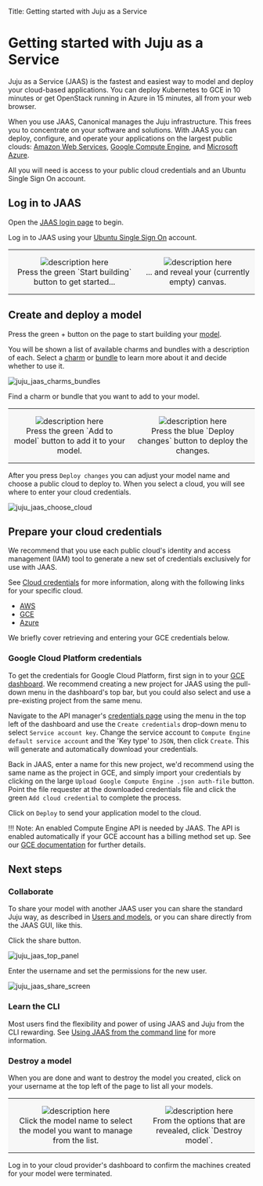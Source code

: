 Title: Getting started with Juju as a Service

# Getting started with Juju as a Service

Juju as a Service (JAAS) is the fastest and easiest way to model and deploy
your cloud-based applications. You can deploy Kubernetes to GCE in 10 minutes
or get OpenStack running in Azure in 15 minutes, all from your web browser.

When you use JAAS, Canonical manages the Juju infrastructure. This frees you
to concentrate on your software and solutions. With JAAS you can deploy,
configure, and operate your applications on the largest public clouds:
[Amazon Web Services][aws], [Google Compute Engine][gce], and [Microsoft Azure][azure].

All you will need is access to your public cloud credentials and an Ubuntu
Single Sign On account.

## Log in to JAAS

Open the [JAAS login page][jaaslogin] to begin.

Log in to JAAS using your [Ubuntu Single Sign On][ubuntuSSO] account.

<style>
table th, table td {
    background: #f7f7f7;
    border: 0px solid;
    padding: 15px 10px;
}
</style>

<table width="500" border-width="0px" cellpadding="5">

<tr>

<td align="center" valign="center" border-width="0px" >
<img src="./media/jaas-empty.png" alt="description here" />
<br />
Press the green `Start building` button to get started...
</td>

<td align="center" valign="center" border-width="0px">
<img src="./media/jaas-start.png" alt="description here" />
<br />
... and reveal your (currently empty) canvas.
</td>

</tr>

</table>


## Create and deploy a model

Press the green + button on the page to start building your [model][models].

You will be shown a list of available charms and bundles with a description of
each. Select a [charm][charms] or [bundle][bundles] to learn more about it and decide whether
to use it.


![juju_jaas_charms_bundles](./media/jaas-search.png)

Find a charm or bundle that you want to add to your model.

<table width="500" border-width="0px" cellpadding="5">

<tr>

<td align="center" valign="center" border-width="0px" >
<img src="./media/jaas-select-bundle.png" alt="description here" />
<br />
Press the green `Add to model` button to add it to your model.
</td>

<td align="center" valign="center" border-width="0px">
<img src="./media/jaas-deploy-changes.png" alt="description here" />
<br />
Press the blue `Deploy changes` button to deploy the changes.
</td>

</tr>

</table>

After you press `Deploy changes` you can adjust your model name and choose a
public cloud to deploy to. When you select a cloud, you will see where to enter
your cloud credentials.

![juju_jaas_choose_cloud](./media/juju_jaas_choose_cloud.png)

## Prepare your cloud credentials

We recommend that you use each public cloud's identity and access management
(IAM) tool to generate a new set of credentials exclusively for use with JAAS.

See [Cloud credentials][credentials] for more information, along with the
following links for your specific cloud.

 * [AWS][awscreds]
 * [GCE][gcecreds]
 * [Azure][azurecreds]

We briefly cover retrieving and entering your GCE credentials below.

### Google Cloud Platform credentials

To get the credentials for Google Cloud Platform, first sign in to your [GCE
dashboard][gcedashboard]. We recommend creating a new project for JAAS using
the pull-down menu in the dashboard's top bar, but you could also select and
use a pre-existing project from the same menu.

Navigate to the API manager's [credentials page][gcecredentials] using the menu
in the top left of the dashboard and use the `Create credentials` drop-down
menu to select `Service account key`. Change the service account to `Compute
Engine default service account` and the 'Key type' to `JSON`, then click
`Create`. This will generate and automatically download your credentials.

Back in JAAS, enter a name for this new project, we'd recommend using the same
name as the project in GCE, and simply import your credentials by clicking on
the large `Upload Google Compute Engine .json auth-file` button. Point the
file requester at the downloaded credentials file and click the green 
`Add cloud credential` to complete the process.

Click on `Deploy` to send your application model to the cloud.

!!! Note: An enabled Compute Engine API is needed by JAAS. The API is enabled
    automatically if your GCE account has a billing method set up. See our [GCE
    documentation][gce] for further details.

## Next steps

### Collaborate

To share your model with another JAAS user you can share the standard Juju way,
as described in [Users and models][users], or you can share directly from the
JAAS GUI, like this.

Click the share button.

![juju_jaas_top_panel](./media/juju_jaas_share_button.png)

Enter the username and set the permissions for the new user.

![juju_jaas_share_screen](./media/juju_jaas_share_screen.png)

### Learn the CLI

Most users find the flexibility and power of using JAAS and Juju from the CLI
rewarding. See [Using JAAS from the command line][jaascli] for more information.

### Destroy a model

When you are done and want to destroy the model you created, click on your
username at the top left of the page to list all your models.

<table width="500" border-width="0px" cellpadding="5">

<tr>

<td align="center" valign="center" border-width="0px" >
<img src="./media/jaas-model-list.png" alt="description here" />
<br />
Click the model name to select the model you want to manage from the list.
</td>

<td align="center" valign="center" border-width="0px">
<img src="./media/jaas-destroy-model.png" alt="description here" />
<br />
From the options that are revealed, click `Destroy model`.
</td>

</tr>

</table>

Log in to your cloud provider's dashboard to confirm the machines created for
your model were terminated.

[azure]: ./help-azure.html "Using the Microsoft Azure public cloud"
[azurecreds]: ./help-azure#credentials "Help with Azure credentials"
[aws]: ./help-aws.html "Using the Amazon Web Service public cloud"
[awscreds]: ./help-aws#credentials "Help with AWS credentials"
[bundles]: ./charms-bundles.html "Introduction to bundles"
[charms]: ./charms.html "Introduction to charms"
[credentials]: ./credentials.html
[gce]: ./help-google.html "Using the Google Compute Engine public cloud"
[gcecreds]: ./help-google#download-credentials "Help with GCE credentials"
[jaascli]: ./jaas-cli.html "Using JAAS from the command line"
[jaaslogin]: https://jujucharms.com/login "JAAS login page"
[models]: ./models.html "Introduction to Juju models"
[ubuntuSSO]: https://login.ubuntu.com/ "Ubuntu single sign on"
[users]: ./users-models.html "Users and models"
[gcedashboard]: https://console.cloud.google.com
[gcecredentials]: https://console.developers.google.com/apis/credentials

